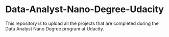 # Data-Analyst-Nano-Degree-Udacity
This repository is to upload all the projects that are completed during the Data Analyst Nano Degree program at Udacity.

